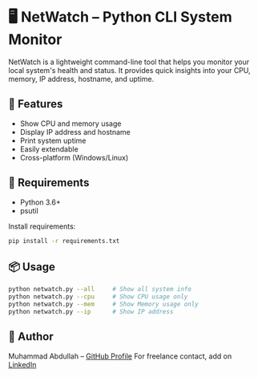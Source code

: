# 🖥️ NetWatch – Python CLI System Monitor

NetWatch is a lightweight command-line tool that helps you monitor your local system's health and status. It provides quick insights into your CPU, memory, IP address, hostname, and uptime.

## 🚀 Features

- Show CPU and memory usage
- Display IP address and hostname
- Print system uptime
- Easily extendable
- Cross-platform (Windows/Linux)

## 🧰 Requirements

- Python 3.6+
- psutil

Install requirements:

```bash
pip install -r requirements.txt
```

## 📦 Usage

```bash
python netwatch.py --all     # Show all system info
python netwatch.py --cpu     # Show CPU usage only
python netwatch.py --mem     # Show Memory usage only
python netwatch.py --ip      # Show IP address
```

## 📌 Author

Muhammad Abdullah – [GitHub Profile](https://github.com/yourusername)
For freelance contact, add on [LinkedIn](https://www.linkedin.com)

